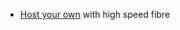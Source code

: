 - [Host your own](https://www.quora.com/How-do-I-host-my-own-website-at-home-and-what-do-I-need) with high speed fibre